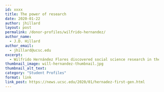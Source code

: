 ```yaml
---
id: xxxx
title: The power of research
date: 2020-01-22
author: jhillard
layout: post
permalink: /donor-profiles/wilfrido-hernandez/
author_name:
  - J.D. Hillard
author_email:
  - jhillard@ucsc.edu
excerpt:
  - Wilfrido Hernández Flores discovered social science research in the Culture and Achievement Collaborative, and it changed his life.
thumbnail_image: will-hernandez-thumbnail.jpg
thumbnail_alt_text: 
category: "Student Profiles"
format: link
link_post: https://news.ucsc.edu/2020/01/hernadez-first-gen.html
---
```


